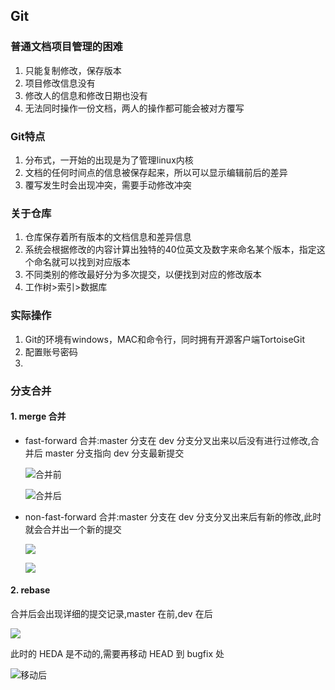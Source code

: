 ## Git
### 普通文档项目管理的困难
1. 只能复制修改，保存版本
2. 项目修改信息没有
3. 修改人的信息和修改日期也没有
4. 无法同时操作一份文档，两人的操作都可能会被对方覆写
### Git特点
1. 分布式，一开始的出现是为了管理linux内核
2. 文档的任何时间点的信息被保存起来，所以可以显示编辑前后的差异
3. 覆写发生时会出现冲突，需要手动修改冲突

### 关于仓库
1. 仓库保存着所有版本的文档信息和差异信息
2. 系统会根据修改的内容计算出独特的40位英文及数字来命名某个版本，指定这个命名就可以找到对应版本
3. 不同类别的修改最好分为多次提交，以便找到对应的修改版本
4. 工作树>索引>数据库


### 实际操作
1. Git的环境有windows，MAC和命令行，同时拥有开源客户端TortoiseGit
2. 配置账号密码
3. 


### 分支合并

#### 1. merge 合并

- fast-forward 合并:master 分支在 dev 分支分叉出来以后没有进行过修改,合并后 master 分支指向 dev 分支最新提交

  ![合并前](https://backlog.com/git-tutorial/cn/img/post/stepup/capture_stepup1_4_1.png)

  ![合并后](https://backlog.com/git-tutorial/cn/img/post/stepup/capture_stepup1_4_2.png)

- non-fast-forward 合并:master 分支在 dev 分支分叉出来后有新的修改,此时就会合并出一个新的提交

  ![](https://backlog.com/git-tutorial/cn/img/post/stepup/capture_stepup1_4_3.png)

  ![](https://backlog.com/git-tutorial/cn/img/post/stepup/capture_stepup1_4_4.png)

#### 2. rebase

合并后会出现详细的提交记录,master 在前,dev 在后

![](https://backlog.com/git-tutorial/cn/img/post/stepup/capture_stepup1_4_8.png)

此时的 HEDA 是不动的,需要再移动 HEAD 到 bugfix 处

![移动后](https://backlog.com/git-tutorial/cn/img/post/stepup/capture_stepup1_4_9.png)

